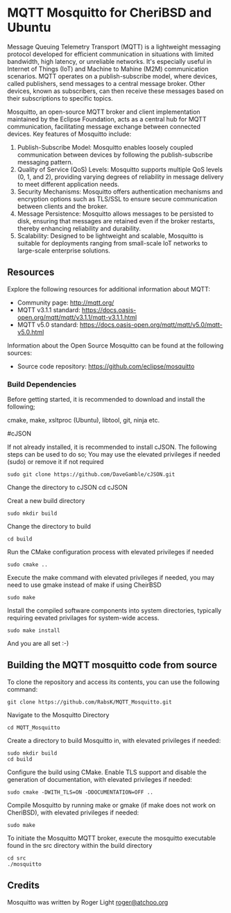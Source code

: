 MQTT Mosquitto for CheriBSD and Ubuntu
=================

Message Queuing Telemetry Transport (MQTT) is a lightweight messaging protocol developed for efficient communication in situations with limited bandwidth, high latency, or unreliable networks. It's especially useful in Internet of Things (IoT) and Machine to Mahine (M2M) communication scenarios. MQTT operates on a publish-subscribe model, where devices, called publishers, send messages to a central message broker. Other devices, known as subscribers, can then receive these messages based on their subscriptions to specific topics.

Mosquitto, an open-source MQTT broker and client implementation maintained by the Eclipse Foundation, acts as a central hub for MQTT communication, facilitating message exchange between connected devices. Key features of Mosquitto include:

1. Publish-Subscribe Model: Mosquitto enables loosely coupled communication between devices by following the publish-subscribe messaging pattern.
2. Quality of Service (QoS) Levels: Mosquitto supports multiple QoS levels (0, 1, and 2), providing varying degrees of reliability in message delivery to meet different application needs.
3. Security Mechanisms: Mosquitto offers authentication mechanisms and encryption options such as TLS/SSL to ensure secure communication between clients and the broker.
4. Message Persistence: Mosquitto allows messages to be persisted to disk, ensuring that messages are retained even if the broker restarts, thereby enhancing reliability and durability.
5. Scalability: Designed to be lightweight and scalable, Mosquitto is suitable for deployments ranging from small-scale IoT networks to large-scale enterprise solutions.
 

## Resources

Explore the following resources for additional information about MQTT:

- Community page: <http://mqtt.org/>
- MQTT v3.1.1 standard: <https://docs.oasis-open.org/mqtt/mqtt/v3.1.1/mqtt-v3.1.1.html>
- MQTT v5.0 standard: <https://docs.oasis-open.org/mqtt/mqtt/v5.0/mqtt-v5.0.html>

Information about the Open Source  Mosquitto can be found at the following sources:
- Source code repository: <https://github.com/eclipse/mosquitto>

 ### Build Dependencies

Before getting started, it is recommended to download and install the following; 

cmake, make, xsltproc (Ubuntu), libtool, git, ninja etc.

#cJSON

If not already installed, it is recommended to install cJSON. The following steps can be used to do so;
You may use the elevated privileges if needed (sudo) or remove it if not required

    sudo git clone https://github.com/DaveGamble/cJSON.git

Change the directory to cJSON
    cd cJSON

Creat a new build directory
   
    sudo mkdir build

Change the directory to build

    cd build

Run the CMake configuration process with elevated privileges if needed

    sudo cmake ..

Execute the make command with elevated privileges if needed, you may need to use gmake instead of make if using CheirBSD
    
    sudo make

Install the compiled software components into system directories, typically requiring eevated privilages for system-wide access.

    sudo make install

And you are all set :-)


## Building the MQTT mosquitto code from source

To clone the repository and access its contents, you can use the following command:

    git clone https://github.com/RabsK/MQTT_Mosquitto.git

Navigate to the Mosquitto Directory

    cd MQTT_Mosquitto

Create a directory to build Mosquitto in, with elevated privileges if needed:

    sudo mkdir build
    cd build

Configure the build using CMake. Enable TLS support and disable the generation of documentation, with elevated privileges if needed:


    sudo cmake -DWITH_TLS=ON -DDOCUMENTATION=OFF ..

Compile Mosquitto by running make or gmake (if make does not work on CheriBSD), with elevated privileges if needed:

    sudo make

To initiate the Mosquitto MQTT broker, execute the mosquitto executable found in the src directory within the build directory

    cd src
    ./mosquitto
## Credits

Mosquitto was written by Roger Light <roger@atchoo.org>
